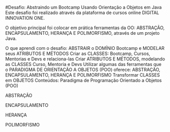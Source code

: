 #Desafio: Abstraindo um Bootcamp Usando Orientação a Objetos em Java
Este desafio foi realizado através da plataforma de cursos online DIGITAL INNOVATION ONE.

O objetivo principal foi colocar em prática ferramentas da OO: ABSTRAÇÃO, ENCAPSULAMENTO, HERANÇA E POLIMORFISMO, através de um projeto Java.

O que aprendi com o desafio:
ABSTRAIR o DOMÍNIO Bootcamp e MODELAR seus ATRIBUTOS E MÉTODOS
Criar as CLASSES: Bootcamp, Cursos, Mentorias e Devs e relaciona-las
Criar ATRIBUTOS E MÉTODOS, modelando as CLASSES Curso, Mentoria e Devs
Utilizar algumas das ferramentas que o PARADIGMA DE ORIENTAÇÃO A OBJETOS (POO) oferece: ABSTRAÇÃO, ENCAPSULAMENTO, HERANÇA E POLIMORFISMO
Transformar CLASSES em OBJETOS
Conteúdos:
Paradigma de Programação Orientado a Objetos (POO)

ABSTRAÇÃO

ENCAPSULAMENTO

HERANÇA

POLIMORFISMO
